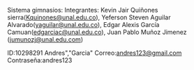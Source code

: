 Sistema gimnasios:
Integrantes: Kevin Jair Quiñones sierra(Kquinones@unal.edu.co), Yeferson Steven Aguilar Alvarado(yaguilar@unal.edu.co), Edgar Alexis García Camuan(edgarciac@unal.edu.co), Juan Pablo Muñoz Jimenez (jumunozj@unal.edu.com)

ID:10298291
Andres","Garcia"
Correo:andres123@gmail.com
Contraseña:andres123

